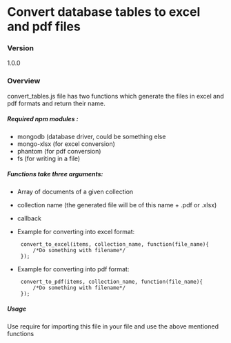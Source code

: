 # Convert database tables to excel and pdf files

### Version
1.0.0

### Overview
convert_tables.js file has two functions which generate the files in excel and pdf formats and return their name.

##### Required npm modules :
  - mongodb (database driver, could be something else
  - mongo-xlsx (for excel conversion)
  - phantom (for pdf conversion)
  - fs (for writing in a file)

##### Functions take three arguments:
  - Array of documents of a given collection
  - collection name (the generated file will be of this name + .pdf or .xlsx)
  - callback
  - Example for converting into excel format: 

    ```
     convert_to_excel(items, collection_name, function(file_name){
         /*Do something with filename*/
     });
     ```
  - Example for converting into pdf format:

    ```
     convert_to_pdf(items, collection_name, function(file_name){
         /*Do something with filename*/
     });
     ```

##### Usage
Use require for importing this file in your file and use the above mentioned functions

